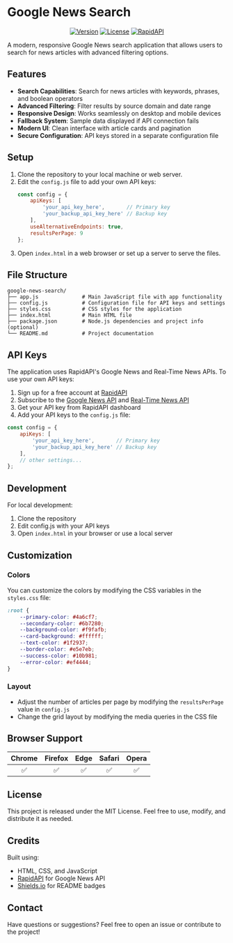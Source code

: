 # Google News Search

<div align="center">

[![Version](https://img.shields.io/badge/version-1.0.0-blue.svg?style=for-the-badge)](https://github.com/yourusername/google-news-search)
[![License](https://img.shields.io/badge/license-MIT-green.svg?style=for-the-badge)](LICENSE)
[![RapidAPI](https://img.shields.io/badge/powered%20by-RapidAPI-orange.svg?style=for-the-badge)](https://rapidapi.com/)

</div>

A modern, responsive Google News search application that allows users to search for news articles with advanced filtering options.



## Features

- **Search Capabilities**: Search for news articles with keywords, phrases, and boolean operators
- **Advanced Filtering**: Filter results by source domain and date range
- **Responsive Design**: Works seamlessly on desktop and mobile devices
- **Fallback System**: Sample data displayed if API connection fails
- **Modern UI**: Clean interface with article cards and pagination
- **Secure Configuration**: API keys stored in a separate configuration file

## Setup

1. Clone the repository to your local machine or web server.
2. Edit the `config.js` file to add your own API keys:
   ```javascript
   const config = {
       apiKeys: [
           'your_api_key_here',       // Primary key
           'your_backup_api_key_here' // Backup key
       ],
       useAlternativeEndpoints: true,
       resultsPerPage: 9
   };
   ```
3. Open `index.html` in a web browser or set up a server to serve the files.

## File Structure

```
google-news-search/
├── app.js              # Main JavaScript file with app functionality
├── config.js           # Configuration file for API keys and settings
├── styles.css          # CSS styles for the application
├── index.html          # Main HTML file
├── package.json        # Node.js dependencies and project info (optional)
└── README.md           # Project documentation
```

## API Keys

The application uses RapidAPI's Google News and Real-Time News APIs. To use your own API keys:

1. Sign up for a free account at [RapidAPI](https://rapidapi.com/)
2. Subscribe to the [Google News API](https://rapidapi.com/newscatcher-api-newscatcher-api/api/google-news-api) and [Real-Time News API](https://rapidapi.com/newscatcher-api-newscatcher-api/api/real-time-news-data/)
3. Get your API key from RapidAPI dashboard
4. Add your API keys to the `config.js` file:

```javascript
const config = {
    apiKeys: [
        'your_api_key_here',       // Primary key
        'your_backup_api_key_here' // Backup key
    ],
    // other settings...
};
```

## Development

For local development:

1. Clone the repository
2. Edit config.js with your API keys
3. Open `index.html` in your browser or use a local server

## Customization

### Colors

You can customize the colors by modifying the CSS variables in the `styles.css` file:

```css
:root {
    --primary-color: #4a6cf7;
    --secondary-color: #6b7280;
    --background-color: #f9fafb;
    --card-background: #ffffff;
    --text-color: #1f2937;
    --border-color: #e5e7eb;
    --success-color: #10b981;
    --error-color: #ef4444;
}
```

### Layout

- Adjust the number of articles per page by modifying the `resultsPerPage` value in `config.js`
- Change the grid layout by modifying the media queries in the CSS file

## Browser Support

| Chrome | Firefox | Edge | Safari | Opera |
| :---: | :---: | :---: | :---: | :---: |
| ✅ | ✅ | ✅ | ✅ | ✅ |

## License

This project is released under the MIT License. Feel free to use, modify, and distribute it as needed.

## Credits

Built using:
- HTML, CSS, and JavaScript
- [RapidAPI](https://rapidapi.com/) for Google News API
- [Shields.io](https://shields.io/) for README badges

## Contact

Have questions or suggestions? Feel free to open an issue or contribute to the project!
